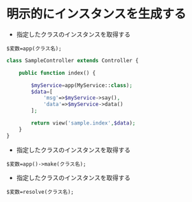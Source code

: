 # 明示的にインスタンスを生成する

- 指定したクラスのインスタンスを取得する

`$変数=app(クラス名);`

```php
class SampleController extends Controller {

    public function index() {

        $myService=app(MyService::class);
        $data=[
            'msg'=>$myService->say(),
            'data'=>$myService->data()
        ];

        return view('sample.index',$data);
    }
}
```

- 指定したクラスのインスタンスを取得する

`$変数=app()->make(クラス名);`

- 指定したクラスのインスタンスを取得する

`$変数=resolve(クラス名);`



